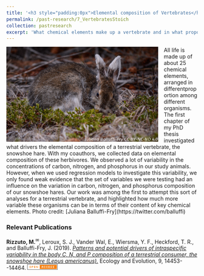```yaml
---
title: '<h3 style="padding:0px">Elemental composition of Vertebrates</h3>'
permalink: /past-research/7_VertebratesStoich
collection: pastresearch
excerpt: 'What chemical elements make up a vertebrate and in what proportions? Working with theoretical, wildlife, and landscape ecologists, I studied the elemental composition of a small vertebrate and how it varies among individuals. Photo credit: Juliana Balluffi-Fry.'
---
```


<img src="../images/lyinghare.png" alt="Snowshoe hares are a keystone species in the boreal forests of North America" style = "width:400px;height:250px;margin-right:15px;float:left">
All life is made up of about 25 chemical elements, arranged in differentproportion among different organisms. The first chapter of my PhD thesis investigated what drivers the elemental composition of a terrestrial vertebrate, the snowshoe hare. With my coauthors, we collected data on elemental composition of these herbivores. We observed a lot of variability in the concentrations of carbon, nitrogen, and phosphorus in our study animals. However, when we used regression models to investigate this variability, we only found weak evidence that the set of variables we were testing had an influence on the variation in carbon, nitrogen, and phosphorus composition of our snowshoe hares. Our work was among the first to attempt this sort of analyses for a terrestrial vertebrate, and highlighted how much more variable these organisms can be in terms of their content of key chemical elements.
Photo credit: [Juliana Balluffi-Fry](https://twitter.com/balluffi)

<h3>Relevant Publications</h3>

**Rizzuto, M.**<sup><a title='Corresponding author'>✉</a></sup>, Leroux, S. J., Vander Wal, E., Wiersma, Y. F., Heckford, T. R., and Balluffi-Fry, J. (2019). [*Patterns and potential drivers of intraspecific variability in the body C, N, and P composition of a terrestrial consumer, the snowshoe hare (Lepus americanus).*](https://onlinelibrary.wiley.com/doi/full/10.1002/ece3.5880) Ecology and Evolution, 9, 14453--14464. ![open_access](../images/open_access.png)
